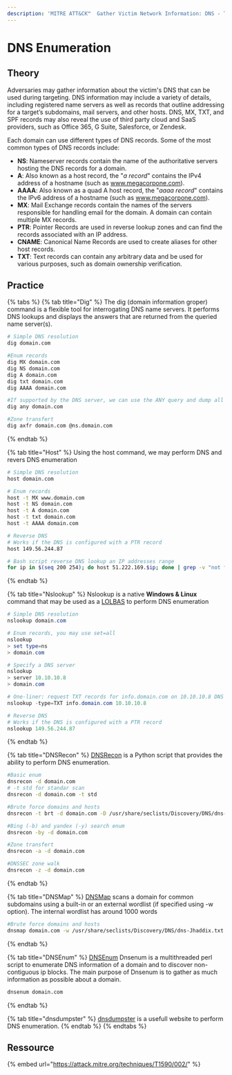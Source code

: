 ```yaml
---
description: 'MITRE ATT&CK™  Gather Victim Network Information: DNS - T1590.002'
---
```


# DNS Enumeration

## Theory

Adversaries may gather information about the victim's DNS that can be used during targeting. DNS information may include a variety of details, including registered name servers as well as records that outline addressing for a target’s subdomains, mail servers, and other hosts. DNS, MX, TXT, and SPF records may also reveal the use of third party cloud and SaaS providers, such as Office 365, G Suite, Salesforce, or Zendesk.

Each domain can use different types of DNS records. Some of the most common types of DNS records include:

* **NS**: Nameserver records contain the name of the authoritative servers hosting the DNS records for a domain.
* **A**: Also known as a host record, the "_a record_" contains the IPv4 address of a hostname (such as www.megacorpone.com).
* **AAAA**: Also known as a quad A host record, the "_aaaa record_" contains the IPv6 address of a hostname (such as www.megacorpone.com).
* **MX**: Mail Exchange records contain the names of the servers responsible for handling email for the domain. A domain can contain multiple MX records.
* **PTR**: Pointer Records are used in reverse lookup zones and can find the records associated with an IP address.
* **CNAME**: Canonical Name Records are used to create aliases for other host records.
* **TXT**: Text records can contain any arbitrary data and be used for various purposes, such as domain ownership verification.

## Practice

{% tabs %}
{% tab title="Dig" %}
The dig (domain information groper) command is a flexible tool for interrogating DNS name servers. It performs DNS lookups and displays the answers that are returned from the queried name server(s).

```bash
# Simple DNS resolution
dig domain.com

#Enum records
dig MX domain.com
dig NS domain.com
dig A domain.com
dig txt domain.com
dig AAAA domain.com

#If supported by the DNS server, we can use the ANY query and dump all records
dig any domain.com

#Zone transfert
dig axfr domain.com @ns.domain.com
```
{% endtab %}

{% tab title="Host" %}
Using the host command, we may perform DNS and revers DNS enumeration

```bash
# Simple DNS resolution
host domain.com

# Enum records
host -t MX www.domain.com
host -t NS domain.com
host -t A domain.com
host -t txt domain.com
host -t AAAA domain.com

# Reverse DNS
# Works if the DNS is configured with a PTR record
host 149.56.244.87

# Bash script reverse DNS lookup an IP addresses range
for ip in $(seq 200 254); do host 51.222.169.$ip; done | grep -v "not found"
```
{% endtab %}

{% tab title="Nslookup" %}
Nslookup is a native **Windows & Linux** command that may be used as a [LOLBAS](../evasion/living-off-the-land/lolbas.md) to perform DNS enumeration

```powershell
# Simple DNS resolution
nslookup domain.com

# Enum records, you may use set=all
nslookup
> set type=ns
> domain.com

# Specify a DNS server
nslookup
> server 10.10.10.8
> domain.com

# One-liner: request TXT records for info.domain.com on 10.10.10.8 DNS server
nslookup -type=TXT info.domain.com 10.10.10.8 

# Reverse DNS
# Works if the DNS is configured with a PTR record
nslookup 149.56.244.87
```
{% endtab %}

{% tab title="DNSRecon" %}
[DNSRecon](https://github.com/darkoperator/dnsrecon) is a Python script that provides the ability to perform DNS enumeration.

```bash
#Basic enum
dnsrecon -d domain.com
# -t std for standar scan
dnsrecon -d domain.com -t std

#Brute force domains and hosts
dnsrecon -t brt -d domain.com -D /usr/share/seclists/Discovery/DNS/dns-Jhaddix.txt

#Bing (-b) and yandex (-y) search enum
dnsrecon -by -d domain.com

#Zone transfert
dnsrecon -a -d domain.com

#DNSSEC zone walk
dnsrecon -z -d domain.com
```
{% endtab %}

{% tab title="DNSMap" %}
[DNSMap](https://github.com/makefu/dnsmap) scans a domain for common subdomains using a built-in or an external wordlist (if specified using -w option). The internal wordlist has around 1000 words

```bash
#Brute force domains and hosts
dnsmap domain.com -w /usr/share/seclists/Discovery/DNS/dns-Jhaddix.txt
```
{% endtab %}

{% tab title="DNSEnum" %}
[DNSEnum](https://github.com/fwaeytens/dnsenum) Dnsenum is a multithreaded perl script to enumerate DNS information of a domain and to discover non-contiguous ip blocks. The main purpose of Dnsenum is to gather as much information as possible about a domain.

```bash
dnsenum domain.com
```
{% endtab %}

{% tab title="dnsdumpster" %}
[dnsdumpster](https://dnsdumpster.com/) is a usefull website to perform DNS enumeration.
{% endtab %}
{% endtabs %}

## Ressource

{% embed url="https://attack.mitre.org/techniques/T1590/002/" %}
